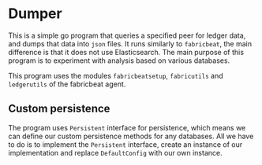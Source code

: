 # Dumper

This is a simple go program that queries a specified peer for ledger data, and dumps that data into `json` files. It runs similarly to `fabricbeat`, the main difference is that it does not use Elasticsearch. The main purpose of this program is to experiment with analysis based on various databases.

This program uses the modules `fabricbeatsetup`, `fabricutils` and `ledgerutils` of the fabricbeat agent.

## Custom persistence
The program uses `Persistent` interface for persistence, which means we can define our custom persistence methods for any databases. All we have to do is to implement the `Persistent` interface, create an instance of our implementation and replace `DefaultConfig` with our own instance.
